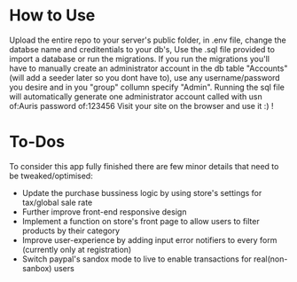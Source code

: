 # How to Use
Upload the entire repo to your server's public folder, in .env file, change the databse name and creditentials to your db's,
Use the .sql file provided to import a database or run the migrations. If you run the migrations you'll have to manually create an administrator account in the db table "Accounts" (will add a seeder later so you dont have to), use any username/password you desire and in you "group" collumn specify "Admin". Running the sql file will automatically generate one administrator account called with usn of:Auris   password of:123456
Visit your site on the browser and use it :) !

# To-Dos
To consider this app fully finished there are few minor details that need to be tweaked/optimised:
- Update the purchase bussiness logic by using store's settings for tax/global sale rate
- Further improve front-end responsive design
- Implement a function on store's front page to allow users to filter products by their category
- Improve user-experience by adding input error notifiers to every form (currently only at registration)
- Switch paypal's sandox mode to live to enable transactions for real(non-sanbox) users
